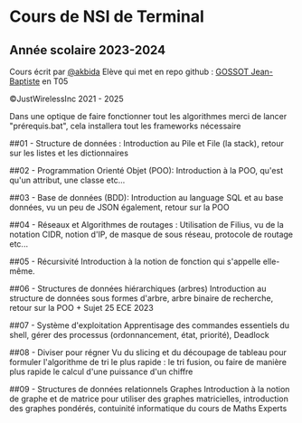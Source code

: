 # Cours de NSI de Terminal 
## Année scolaire 2023-2024

Cours écrit par [@akbida](https://github.com/akbida)
Elève qui met en repo github : [GOSSOT Jean-Baptiste](https://github.com/gossotjeanbaptiste) en T05

©JustWirelessInc 2021 - 2025

Dans une optique de faire fonctionner tout les algorithmes merci de lancer "prérequis.bat", cela installera tout les frameworks nécessaire

##01 - Structure de données : 
Introduction au Pile et File (la stack), retour sur les listes et les dictionnaires

##02 - Programmation Orienté Objet (POO):
Introduction à la POO, qu'est qu'un attribut, une classe etc...

##03 - Base de données (BDD):
Introduction au language SQL et au base données, vu un peu de JSON également, retour sur la POO

##04 - Réseaux et Algorithmes de routages :
Utilisation de Filius, vu de la notation CIDR, notion d'IP, de masque de sous réseau, protocole de routage etc...

##05 - Récursivité
Introduction à la notion de fonction qui s'appelle elle-même. 

##06 - Structures de données hiérarchiques (arbres) 
Introduction au structure de données sous formes d'arbre, arbre binaire de recherche, retour sur la POO + Sujet 25 ECE 2023

##07 - Système d'exploitation
Apprentisage des commandes essentiels du shell, gérer des processus (ordonnancement, état, priorité), Deadlock

##08 - Diviser pour régner
Vu du slicing et du découpage de tableau pour formuler l'algorithme de tri le plus rapide : le tri fusion, ou faire de manière plus rapide le calcul d'une puissance d'un chiffre

##09 - Structures de données relationnels Graphes
Introduction à la notion de graphe et de matrice pour utiliser des graphes matricielles, introduction des graphes pondérés, contuinité informatique du cours de Maths Experts 
